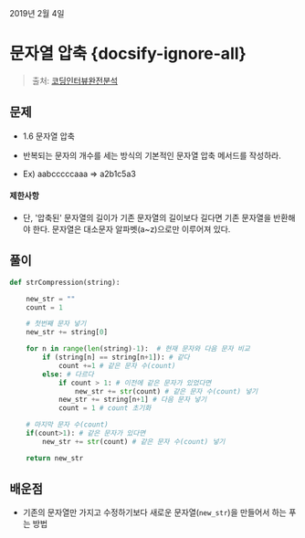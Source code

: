 2019년 2월 4일

# 문자열 압축 {docsify-ignore-all}

> 출처: [코딩인터뷰완전분석](http://www.kyobobook.co.kr/product/detailViewKor.laf?mallGb=KOR&ejkGb=KOR&barcode=9788966263080&orderClick=JAj)

## 문제
- 1.6 문자열 압축

- 반복되는 문자의 개수를 세는 방식의 기본적인 문자열 압축 메서드를 작성하라.

- Ex) aabcccccaaa => a2b1c5a3



#### 제한사항
- 단, '압축된' 문자열의 길이가 기존 문자열의 길이보다 길다면 기존 문자열을 반환해야 한다.
  문자열은 대소문자 알파벳(a~z)으로만 이루어져 있다.



## 풀이
```python
def strCompression(string):

    new_str = ""
    count = 1

    # 첫번째 문자 넣기
    new_str += string[0]

    for n in range(len(string)-1):  # 현재 문자와 다음 문자 비교
        if (string[n] == string[n+1]): # 같다
            count +=1 # 같은 문자 수(count)
        else: # 다르다
            if count > 1: # 이전에 같은 문자가 있었다면
                new_str += str(count) # 같은 문자 수(count) 넣기
            new_str += string[n+1] # 다음 문자 넣기
            count = 1 # count 초기화

    # 마지막 문자 수(count)
    if(count>1): # 같은 문자가 있다면
        new_str += str(count) # 같은 문자 수(count) 넣기

    return new_str

```

## 배운점
- 기존의 문자열만 가지고 수정하기보다 새로운 문자열(`new_str`)을 만들어서 하는 푸는 방법